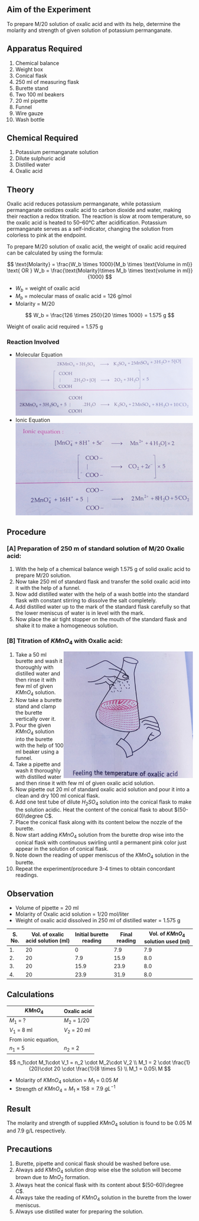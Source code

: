 ## Aim of the Experiment 
To prepare M/20 solution of oxalic acid and with its help, determine the molarity and strength of given solution of potassium permanganate. 

## Apparatus Required 
1. Chemical balance 
2. Weight box 
3. Conical flask 
4. 250 ml of measuring flask 
5. Burette stand 
6. Two 100 ml beakers 
7. 20 ml pipette 
8. Funnel 
9. Wire gauze 
10. Wash bottle 

## Chemical Required 
1. Potassium permanganate solution 
2. Dilute sulphuric acid
3. Distilled water 
4. Oxalic acid 

## Theory 
Oxalic acid reduces potassium permanganate, while potassium permanganate oxidizes oxalic acid to carbon dioxide and water, making their reaction a redox titration. The reaction is slow at room temperature, so the oxalic acid is heated to 50–60°C after acidification. Potassium permanganate serves as a self-indicator, changing the solution from colorless to pink at the endpoint.

To prepare M/20 solution of oxalic acid, the weight of oxalic acid required can be calculated by using the formula: 

$$
\text{Molarity} = \frac{W_b \times 1000}{M_b \times \text{Volume in ml}} \text{ OR } W_b = \frac{\text{Molarity}\times M_b \times \text{volume in ml}}{1000}
$$

- $W_b$ = weight of oxalic acid 
- $M_b$ = molecular mass of oxalic acid = 126 g/mol
- Molarity = M/20

$$
W_b = \frac{126 \times 250}{20 \times 1000} = 1.575 g
$$

Weight of oxalic acid required = 1.575 g 

### Reaction Involved 
- Molecular Equation 
![img](./img/14-15-molecular-equation.jpg)
- Ionic Equation
![img](./img/14-15-ionic-equation.jpg)

## Procedure 
### [A] Preparation of 250 m of standard solution of M/20 Oxalic acid: 
1. With the help of a chemical balance weigh 1.575 g of solid oxalic acid to prepare M/20 solution.
2. Now take 250 ml of standard flask and transfer the solid oxalic acid into it with the help of a funnel. 
3. Now add distilled water with the help of a wash bottle into the standard flask with constant stirring to dissolve the salt completely. 
4. Add distilled water up to the mark of the standard flask carefully so that the lower meniscus of water is in level with the mark. 
5. Now place the air tight stopper on the mouth of the standard flask and shake it to make a homogeneous solution. 

### [B] Titration of $KMnO_4$ with Oxalic acid:
<img align=right src="./img/14-15-pic.jpg" width=350>

1. Take a 50 ml burette and wash it thoroughly with distilled water and then rinse it with few ml of given $KMnO_4$ solution. 
2. Now take a burette stand and clamp the burette vertically over it.
3. Pour the given $KMnO_4$ solution into the burette with the help of 100 ml beaker using a funnel. 
4. Take a pipette and wash it thoroughly with distilled water and then rinse it with few ml of given oxalic acid solution. 
5. Now pipette out 20 ml of standard oxalic acid solution and pour it into a clean and dry 100 ml conical flask. 
6. Add one test tube of dilute $H_2SO_4$ solution into the conical flask to make the solution acidic. Heat the content of the conical flask to about $(50-60)\degree C$.
7. Place the conical flask along with its content below the nozzle of the burette. 
8. Now start adding $KMnO_4$ solution from the burette drop wise into the conical flask with continuous swirling until a permanent pink color just appear in the solution of conical flask. 
9. Note down the reading of upper meniscus of the $KMnO_4$ solution in the burette. 
10. Repeat the experiment/procedure 3-4 times to obtain concordant readings. 

## Observation 
- Volume of pipette = 20 ml 
- Molarity of Oxalic acid solution = 1/20 mol/liter
- Weight of oxalic acid dissolved in 250 ml of distilled water = 1.575 g 

| S. No. | Vol. of oxalic acid solution (ml) | Initial burette reading | Final reading | Vol. of $KMnO_4$ solution used (ml)| 
|-|-|-|-|-|
| 1. | 20 | 0 | 7.9 | 7.9 |  
| 2. | 20 | 7.9 | 15.9 | 8.0 |
| 3. | 20 | 15.9 | 23.9 | 8.0 |
| 4. | 20 | 23.9 | 31.9 | 8.0 |

## Calculations 
| $KMnO_4$ | Oxalic acid | 
|-|-|
| $M_1$ = ? | $M_2$ = 1/20 | 
| $V_1$ = 8 ml | $V_2$ = 20 ml | 
| From ionic equation, ||
| $n_1$ = 5 | $n_2$ = 2 | 

$$
n_1\cdot M_1\cdot V_1 = n_2 \cdot M_2\cdot V_2
\\
M_1 = 2 \cdot \frac{1}{20}\cdot 20 \cdot \frac{1}{8 \times 5}
\\
M_1 = 0.05\ M
$$

- Molarity of $KMnO_4$ solution = $M_1$ = $0.05\ M$
- Strength of $KMnO_4$ = $M_1 \times 158 = 7.9\ gL^{-1}$

## Result 
The molarity and strength of supplied $KMnO_4$ solution is found to be 0.05 M and 7.9 g/L respectively. 

## Precautions 
1. Burette, pipette and conical flask should be washed before use. 
2. Always add $KMnO_4$ solution drop wise else the solution will become brown due to $MnO_2$ formation. 
3. Always heat the conical flask with its content about $(50-60)\degree C$.
4. Always take the reading of $KMnO_4$ solution in the burette from the lower meniscus.
5. Always use distilled water for preparing the solution. 